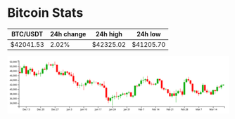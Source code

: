 # Bitcoin Stats

BTC/USDT|24h change|24h high|24h low|
|---|---|---|---|
|$42041.53|2.02%|$42325.02|$41205.70|

<img src="./chart.svg">
